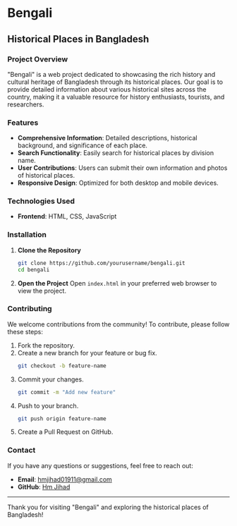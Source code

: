 # Bengali

## Historical Places in Bangladesh

### Project Overview

"Bengali" is a web project dedicated to showcasing the rich history and cultural heritage of Bangladesh through its historical places. Our goal is to provide detailed information about various historical sites across the country, making it a valuable resource for history enthusiasts, tourists, and researchers.

### Features

- **Comprehensive Information**: Detailed descriptions, historical background, and significance of each place.
- **Search Functionality**: Easily search for historical places by division name.
- **User Contributions**: Users can submit their own information and photos of historical places.
- **Responsive Design**: Optimized for both desktop and mobile devices.

### Technologies Used

- **Frontend**: HTML, CSS, JavaScript

### Installation

1. **Clone the Repository**
    ```bash
    git clone https://github.com/yourusername/bengali.git
    cd bengali
    ```

2. **Open the Project**
    Open `index.html` in your preferred web browser to view the project.

### Contributing

We welcome contributions from the community! To contribute, please follow these steps:

1. Fork the repository.
2. Create a new branch for your feature or bug fix.
    ```bash
    git checkout -b feature-name
    ```
3. Commit your changes.
    ```bash
    git commit -m "Add new feature"
    ```
4. Push to your branch.
    ```bash
    git push origin feature-name
    ```
5. Create a Pull Request on GitHub.


### Contact

If you have any questions or suggestions, feel free to reach out:

- **Email**: hmjihad01911@gmail.com
- **GitHub**: [Hm Jihad](https://github.com/HM-Jihad)

---

Thank you for visiting "Bengali" and exploring the historical places of Bangladesh!

